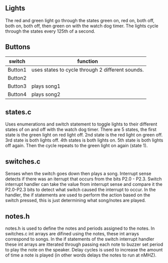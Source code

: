 ## Lights

The red and green light go through the states green on, red on, both off, both
on, both off, then green on with the watch dog timer. The lights cycle through
the states every 125th of a second.

## Buttons

switch | function
------ | --------
Button1| uses states to cycle through 2 different sounds.
Button2|
Button3| plays song1
Button4| plays song2

## states.c
Uses enumerations and switch statement to toggle lights to their different
states of on and off with the watch dog timer. There are 5 states, the first
state is the green light on red light off. 2nd state is the red light on green
off. 3rd state is both lights off. 4th states is both lights on. 5th state is
both lights off again. Then the cycle repeats to the green light on again
(state 1).

## switches.c
Senses when the switch goes down then plays a song. Interrupt sense detects
if there was an iterrupt that occurs from the bits P2.0 - P2.3. Switch
interrupt handler can take the value from interrupt sense and compare it the
P2.0-P2.3 bits to detect what switch caused the interrupt to occur. In the
handler, the if statements are used to perform the action based on the switch
pressed, this is just determining what song/notes are played. 

## notes.h
notes.h is used to define the notes and periods assigned to the notes. In
switches.c int arrays are difined using the notes, these int arrays correspond
to songs. In the if statements of the switch interrupt handler these int
arrays are itterated through passing each note to buzzer set period to play
the note on the speaker. Delay cycles is used to increase the amount of time a
note is played (in other words delays the notes to run at nMHZ). 

